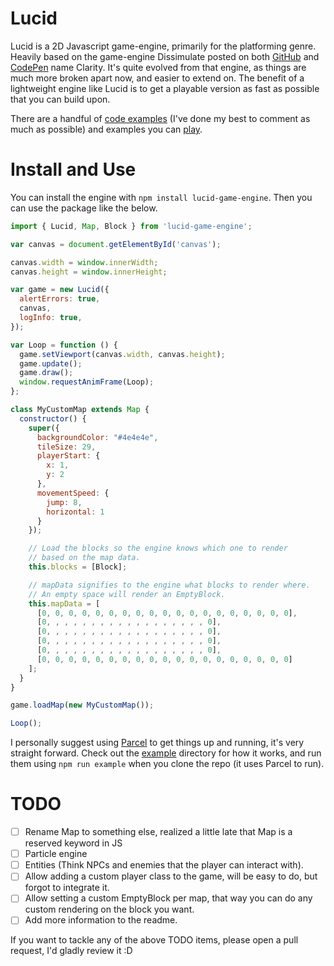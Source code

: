 # Lucid

Lucid is a 2D Javascript game-engine, primarily for the platforming genre. Heavily based on the game-engine Dissimulate posted on both [GitHub](https://github.com/dissimulate/Clarity) and [CodePen](https://codepen.io/dissimulate/pen/CqIxk) name Clarity. It's quite evolved from that engine, as things are much more broken apart now, and easier to extend on. The benefit of a lightweight engine like Lucid is to get a playable version as fast as possible that you can build upon.

There are a handful of [code examples](https://github.com/dinubs/lucid/tree/master/example) (I've done my best to comment as much as possible) and examples you can [play](https://lucid.dinubs.now.sh).

# Install and Use

You can install the engine with `npm install lucid-game-engine`. Then you can use the package like the below.

```javascript
import { Lucid, Map, Block } from 'lucid-game-engine';

var canvas = document.getElementById('canvas');

canvas.width = window.innerWidth;
canvas.height = window.innerHeight;

var game = new Lucid({
  alertErrors: true,
  canvas,
  logInfo: true,
});

var Loop = function () {
  game.setViewport(canvas.width, canvas.height);
  game.update();
  game.draw();
  window.requestAnimFrame(Loop);
};

class MyCustomMap extends Map {
  constructor() {
    super({
      backgroundColor: "#4e4e4e",
      tileSize: 29,
      playerStart: {
        x: 1,
        y: 2
      },
      movementSpeed: {
        jump: 8,
        horizontal: 1
      }
    });

    // Load the blocks so the engine knows which one to render
    // based on the map data.
    this.blocks = [Block];

    // mapData signifies to the engine what blocks to render where.
    // An empty space will render an EmptyBlock.
    this.mapData = [
      [0, 0, 0, 0, 0, 0, 0, 0, 0, 0, 0, 0, 0, 0, 0, 0, 0, 0, 0],
      [0, , , , , , , , , , , , , , , , , , 0],
      [0, , , , , , , , , , , , , , , , , , 0],
      [0, , , , , , , , , , , , , , , , , , 0],
      [0, , , , , , , , , , , , , , , , , , 0],
      [0, 0, 0, 0, 0, 0, 0, 0, 0, 0, 0, 0, 0, 0, 0, 0, 0, 0, 0]
    ];
  }
}

game.loadMap(new MyCustomMap());

Loop();
```

I personally suggest using [Parcel](https://parceljs.org/) to get things up and running, it's very straight forward. Check out the [example](https://github.com/dinubs/lucid/tree/master/example) directory for how it works, and run them using `npm run example` when you clone the repo (it uses Parcel to run).


# TODO

- [ ] Rename Map to something else, realized a little late that Map is a reserved keyword in JS
- [ ] Particle engine
- [ ] Entities (Think NPCs and enemies that the player can interact with).
- [ ] Allow adding a custom player class to the game, will be easy to do, but forgot to integrate it.
- [ ] Allow setting a custom EmptyBlock per map, that way you can do any custom rendering on the block you want.
- [ ] Add more information to the readme.

If you want to tackle any of the above TODO items, please open a pull request, I'd gladly review it :D
